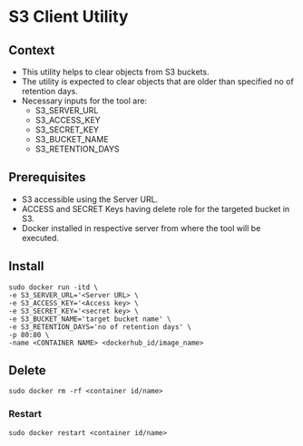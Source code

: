 # S3 Client Utility

## Context
* This utility helps to clear objects from S3 buckets.
* The utility is expected to clear objects that are older than specified no of retention days.
* Necessary inputs for the tool are:
  * S3_SERVER_URL
  * S3_ACCESS_KEY 
  * S3_SECRET_KEY
  * S3_BUCKET_NAME
  * S3_RETENTION_DAYS

## Prerequisites
* S3 accessible using the Server URL.
* ACCESS and SECRET Keys having delete role for the targeted bucket in S3.
* Docker installed in respective server from where the tool will be executed.

## Install
``` 
sudo docker run -itd \
-e S3_SERVER_URL='<Server URL> \
-e S3_ACCESS_KEY='<Access key> \
-e S3_SECRET_KEY='<secret key> \
-e S3_BUCKET_NAME='target bucket name' \
-e S3_RETENTION_DAYS='no of retention days' \
-p 80:80 \
-name <CONTAINER NAME> <dockerhub_id/image_name>
```
## Delete
```
sudo docker rm -rf <container id/name>
```

### Restart
```
sudo docker restart <container id/name>
